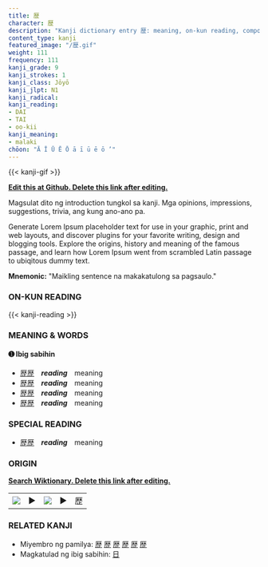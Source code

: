 ```yaml
---
title: 歴
character: 歴
description: "Kanji dictionary entry 歴: meaning, on-kun reading, compounds, origin, related kanji"
content_type: kanji
featured_image: "/歴.gif"
weight: 111
frequency: 111
kanji_grade: 9
kanji_strokes: 1
kanji_class: Jōyō
kanji_jlpt: N1
kanji_radical: 
kanji_reading: 
- DAI
- TAI
- oo-kii
kanji_meaning:
- malaki
chōon: "Ā Ī Ū Ē Ō ā ī ū ē ō ’"
---
```

[//]: # (Don't edit the line below. Kanji animated GIF code is automatically generated.)
{{< kanji-gif >}}

[//]: # (Edit below this line.)

**[Edit this at Github. Delete this link after editing.](https://github.com/tim0g/tim/tree/main/content/kanji/歴/index.md)**

Magsulat dito ng introduction tungkol sa kanji. Mga opinions, impressions, suggestions, trivia, ang kung ano-ano pa.

Generate Lorem Ipsum placeholder text for use in your graphic, print and web layouts, and discover plugins for your favorite writing, design and blogging tools. Explore the origins, history and meaning of the famous passage, and learn how Lorem Ipsum went from scrambled Latin passage to ubiqitous dummy text.
 
**Mnemonic:** "Maikling sentence na makakatulong sa pagsaulo."

### ON-KUN READING

[//]: # (Don't edit the line below. ON-KUN READING code is automatically generated.)
{{< kanji-reading >}}

### MEANING & WORDS

#### ➊ **Ibig sabihin**
  - [歴](../歴)[歴](../歴)　***reading***　meaning
  - [歴](../歴)[歴](../歴)　***reading***　meaning
  - [歴](../歴)[歴](../歴)　***reading***　meaning
  - [歴](../歴)[歴](../歴)　***reading***　meaning

### SPECIAL READING
  - [歴](../歴)[歴](../歴)　***reading***　meaning

### ORIGIN

**[Search Wiktionary. Delete this link after editing.](https://wiktionary.org/wiki/歴)**
<table class="kanji-table"><tr><td>
<img src="60px-歴-bronze.svg.png">
</td><td>▶</td><td>
<img src="60px-歴-oracle.svg.png">
</td><td>▶</td>
<td class="kanji-origin">歴</td>
</tr></table>

### RELATED KANJI
- Miyembro ng pamilya: [歴](../歴) [歴](../歴) [歴](../歴) [歴](../歴) [歴](../歴) [歴](../歴)
- Magkatulad ng ibig sabihin: [日](../日)
